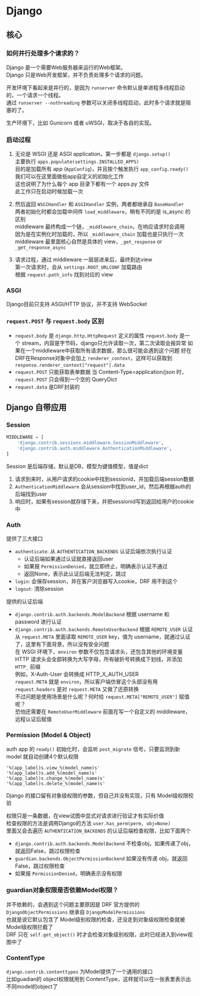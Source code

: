 # Django

## 核心

### 如何并行处理多个请求的？

Django 是一个需要Web服务器来运行的Web框架。  
Django 只是Web开发框架，并不负责处理多个请求的问题。

开发环境下看起来是并行的，是因为 `runserver` 命令默认是单进程多线程启动的，一个请求一个线程。  
通过 `runserver --nothreading` 参数可以关闭多线程启动，此时多个请求就是阻塞的了。

生产环境下，比如 Gunicorn 或者 uWSGI，取决于各自的实现。

### 启动过程

1. 无论是 WSGI 还是 ASGI application，第一步都是 `django.setup()`  
    主要执行 `apps.populate(settings.INSTALLED_APPS)`  
    目的是加载所有 app (`AppConfig`)，并且挨个触发执行 `app_config.ready()`  
    我们可以在这里面做些app自定义的初始化工作  
    这也说明了为什么每个 app 目录下都有一个 apps.py 文件  
    此工作只在启动时候加载一次

2. 然后返回 `WSGIHandler` 和 `ASGIHandler` 实例，两者都继承自 `BaseHandler`  
    两者初始化时都会加载中间件 `load_middleware`，稍有不同的是 is_async 的区别  
    middleware 最终构成一个链，`_middleware_chain`，在响应请求时会调用  
    因为是在实例化时加载的，所以 `_middleware_chain` 加载也是只执行一次  
    middleware 最里面核心自然是具体的 view，`_get_response` or `_get_response_async`

3. 请求过程，通过 middleware 一层层进来后，最终到达view  
    第一次请求时，会从 `settings.ROOT_URLCONF` 加载路由  
    根据 `request.path_info` 找到对应的 view

### ASGI

Django目前只支持 ASGI/HTTP 协议，并不支持 WebSocket

### `request.POST` 与 `request.body` 区别

- `request.body` 是 `django.http.HttpRequest` 定义的属性
    `request.body` 是一个 stream，内容是字节码，django只允许读取一次，第二次读取会报异常
    如果在一个middleware中获取所有请求数据，那么很可能会遇到这个问题
    好在DRF在Response对象中会加上 `renderer_context`，这样可以获取到
    `response.renderer_context["request"].data`
- `request.POST` 只能获取表单数据
    当 Content-Type=application/json 时，`request.POST` 只会得到一个空的 QueryDict
- `request.data` 是DRF封装的

## Django 自带应用

### Session

```python
MIDDLEWARE = [
    'django.contrib.sessions.middleware.SessionMiddleware',
    'django.contrib.auth.middleware.AuthenticationMiddleware',
]
```

Session 是后端存储，默认是DB，模型为键值模型，值是dict
1. 请求到来时，从用户请求的cookie中找到sessionid，并加载后端session数据
2. `AuthenticationMiddleware` 会从session中找到user_id，然后再根据auth的后端找到user
3. 响应时，如果有session就存储下来，并把sessionid写到返回给用户的cookie中

### Auth

提供了三大接口
- `authenticate`: 从 `AUTHENTICATION_BACKENDS` 认证后端依次执行认证
  - 认证后端如果通过认证就直接返回user
  - 如果报 `PermissionDenied`，就立即终止，明确表示认证不通过
  - 返回None，表示此认证后端无法判定，跳过
- `login`: 会保存session，并在客户浏览器写入cookie，DRF 用不到这个
- `logout`: 清除session

提供的认证后端
- `django.contrib.auth.backends.ModelBackend` 根据 username 和 password 进行认证
- `django.contrib.auth.backends.RemoteUserBackend` 根据 `REMOTE_USER` 认证  
    从 `request.META` 里面读取 `REMOTE_USER` key，值为 username，就通过认证了，这里有下面背景，所以没有安全问题  
    在 WSGI 环境下，`environ` 参数不仅包含请求头，还包含其他的环境变量  
    HTTP 请求头会全部转换为大写字母，所有破折号转换成下划线，并添加 `HTTP_` 前缀  
    例如，X-Auth-User 会转换成 HTTP_X_AUTH_USER  
    `request.META` 就是 `environ`，所以客户端仿冒这个头部没有用  
    `request.headers` 是对 `request.META` 又做了还原转换  
    不过问题是使用场景是什么呢？何时给 `request.META["REMOTE_USER"]` 赋值呢？  
    恐怕还需要在 `RemoteUserMiddleware` 前面在写一个自定义的 middleware，远程认证后赋值

### Permission (Model & Object)

auth app 的 `ready()` 初始化时，会监听 `post_migrate` 信号，只要监测到新 model 就自动创建4个默认权限
```
'%(app_label)s.view_%(model_name)s'
'%(app_label)s.add_%(model_name)s'
'%(app_label)s.change_%(model_name)s'
'%(app_label)s.delete_%(model_name)s'
```

Django 的接口留有对象级权限的参数，但自己并没有实现，只有 Model级权限校验

权限只是一条数据，在view试图中显式对请求进行验证才有实际价值  
检查权限的方法是调用Django的方法 `user.has_perm(perm, obj=None)`  
里面又会去遍历 `AUTHENTICATION_BACKENDS` 的认证后端检查权限，比如下面两个
- `django.contrib.auth.backends.ModelBackend` 不检查obj，如果传递了obj，就返回False，跳过权限检查
- `guardian.backends.ObjectPermissionBackend` 如果没有传递 obj，就返回False，跳过权限检查
- 如果报 `PermissionDenied`，明确表示没有权限

### guardian对象权限是否依赖Model权限？

并不依赖的，会遇到这个问题主要原因是 DRF 官方提供的 `DjangoObjectPermissions` 继承自 `DjangoModelPermissions`  
也就是说它默认包含了 Model级别权限的检查，还没走到对象级权限检查就被Model级权限拦截了  
DRF 只在 `self.get_object()` 时才会检查对象级别权限，此时已经进入到view视图中了  

### ContentType

`django.contrib.contenttypes` 为Model提供了一个通用的接口  
比如guadian的 object权限就用到 ContentType，这样就可以在一张表里表示出不同model的object了
